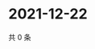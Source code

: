 # 2021-12-22

共 0 条

<!-- BEGIN WEIBO -->
<!-- 最后更新时间 Wed Dec 22 2021 21:13:54 GMT+0800 (China Standard Time) -->

<!-- END WEIBO -->
